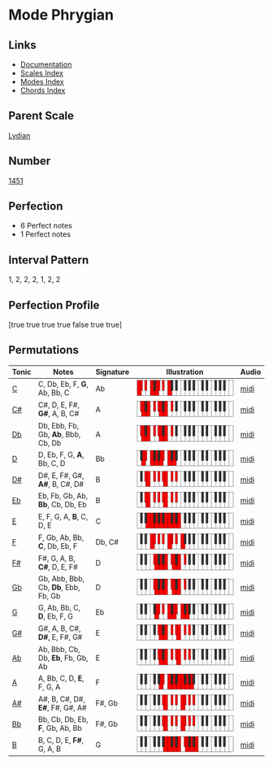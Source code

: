 # Mode Phrygian

## Links

- [Documentation](index.md)
- [Scales Index](Scales.md)
- [Modes Index](Modes.md)
- [Chords Index](Chords.md)

## Parent Scale

[Lydian](ScaleLydian.md)

## Number

[1451](https://ianring.com/musictheory/scales/1451)

## Perfection

- 6 Perfect notes
- 1 Perfect notes

## Interval Pattern

1, 2, 2, 2, 1, 2, 2

## Perfection Profile

[true true true true false true true]

## Permutations

| Tonic | Notes | Signature | Illustration | Audio |
|-------|-------|-----------|--------------|-------|
| [C](ModeCNaturalPhrygian.md) | C, Db, Eb, F, **G**, Ab, Bb, C | Ab | ![CNaturalPhrygian](ModeCNaturalPhrygian.png) | [midi](https://github.com/edipermadi/music/blob/main/docs/ModeCNaturalPhrygian.mid?raw=true) |
| [C#](ModeCSharpPhrygian.md) | C#, D, E, F#, **G#**, A, B, C# | A | ![CSharpPhrygian](ModeCSharpPhrygian.png) | [midi](https://github.com/edipermadi/music/blob/main/docs/ModeCSharpPhrygian.mid?raw=true) |
| [Db](ModeDFlatPhrygian.md) | Db, Ebb, Fb, Gb, **Ab**, Bbb, Cb, Db | A | ![DFlatPhrygian](ModeDFlatPhrygian.png) | [midi](https://github.com/edipermadi/music/blob/main/docs/ModeDFlatPhrygian.mid?raw=true) |
| [D](ModeDNaturalPhrygian.md) | D, Eb, F, G, **A**, Bb, C, D | Bb | ![DNaturalPhrygian](ModeDNaturalPhrygian.png) | [midi](https://github.com/edipermadi/music/blob/main/docs/ModeDNaturalPhrygian.mid?raw=true) |
| [D#](ModeDSharpPhrygian.md) | D#, E, F#, G#, **A#**, B, C#, D# | B | ![DSharpPhrygian](ModeDSharpPhrygian.png) | [midi](https://github.com/edipermadi/music/blob/main/docs/ModeDSharpPhrygian.mid?raw=true) |
| [Eb](ModeEFlatPhrygian.md) | Eb, Fb, Gb, Ab, **Bb**, Cb, Db, Eb | B | ![EFlatPhrygian](ModeEFlatPhrygian.png) | [midi](https://github.com/edipermadi/music/blob/main/docs/ModeEFlatPhrygian.mid?raw=true) |
| [E](ModeENaturalPhrygian.md) | E, F, G, A, **B**, C, D, E | C | ![ENaturalPhrygian](ModeENaturalPhrygian.png) | [midi](https://github.com/edipermadi/music/blob/main/docs/ModeENaturalPhrygian.mid?raw=true) |
| [F](ModeFNaturalPhrygian.md) | F, Gb, Ab, Bb, **C**, Db, Eb, F | Db, C# | ![FNaturalPhrygian](ModeFNaturalPhrygian.png) | [midi](https://github.com/edipermadi/music/blob/main/docs/ModeFNaturalPhrygian.mid?raw=true) |
| [F#](ModeFSharpPhrygian.md) | F#, G, A, B, **C#**, D, E, F# | D | ![FSharpPhrygian](ModeFSharpPhrygian.png) | [midi](https://github.com/edipermadi/music/blob/main/docs/ModeFSharpPhrygian.mid?raw=true) |
| [Gb](ModeGFlatPhrygian.md) | Gb, Abb, Bbb, Cb, **Db**, Ebb, Fb, Gb | D | ![GFlatPhrygian](ModeGFlatPhrygian.png) | [midi](https://github.com/edipermadi/music/blob/main/docs/ModeGFlatPhrygian.mid?raw=true) |
| [G](ModeGNaturalPhrygian.md) | G, Ab, Bb, C, **D**, Eb, F, G | Eb | ![GNaturalPhrygian](ModeGNaturalPhrygian.png) | [midi](https://github.com/edipermadi/music/blob/main/docs/ModeGNaturalPhrygian.mid?raw=true) |
| [G#](ModeGSharpPhrygian.md) | G#, A, B, C#, **D#**, E, F#, G# | E | ![GSharpPhrygian](ModeGSharpPhrygian.png) | [midi](https://github.com/edipermadi/music/blob/main/docs/ModeGSharpPhrygian.mid?raw=true) |
| [Ab](ModeAFlatPhrygian.md) | Ab, Bbb, Cb, Db, **Eb**, Fb, Gb, Ab | E | ![AFlatPhrygian](ModeAFlatPhrygian.png) | [midi](https://github.com/edipermadi/music/blob/main/docs/ModeAFlatPhrygian.mid?raw=true) |
| [A](ModeANaturalPhrygian.md) | A, Bb, C, D, **E**, F, G, A | F | ![ANaturalPhrygian](ModeANaturalPhrygian.png) | [midi](https://github.com/edipermadi/music/blob/main/docs/ModeANaturalPhrygian.mid?raw=true) |
| [A#](ModeASharpPhrygian.md) | A#, B, C#, D#, **E#**, F#, G#, A# | F#, Gb | ![ASharpPhrygian](ModeASharpPhrygian.png) | [midi](https://github.com/edipermadi/music/blob/main/docs/ModeASharpPhrygian.mid?raw=true) |
| [Bb](ModeBFlatPhrygian.md) | Bb, Cb, Db, Eb, **F**, Gb, Ab, Bb | F#, Gb | ![BFlatPhrygian](ModeBFlatPhrygian.png) | [midi](https://github.com/edipermadi/music/blob/main/docs/ModeBFlatPhrygian.mid?raw=true) |
| [B](ModeBNaturalPhrygian.md) | B, C, D, E, **F#**, G, A, B | G | ![BNaturalPhrygian](ModeBNaturalPhrygian.png) | [midi](https://github.com/edipermadi/music/blob/main/docs/ModeBNaturalPhrygian.mid?raw=true) |
